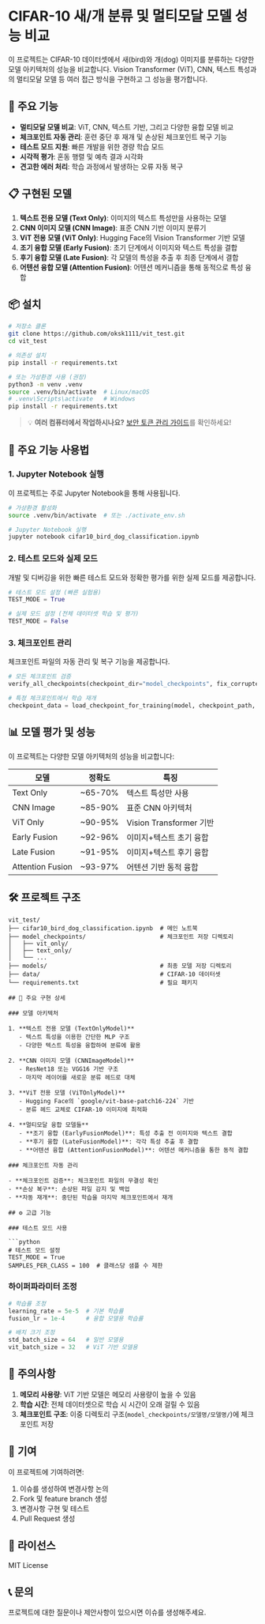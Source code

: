 # CIFAR-10 새/개 분류 및 멀티모달 모델 성능 비교

이 프로젝트는 CIFAR-10 데이터셋에서 새(bird)와 개(dog) 이미지를 분류하는 다양한 모델 아키텍처의 성능을 비교합니다. Vision Transformer (ViT), CNN, 텍스트 특성과의 멀티모달 모델 등 여러 접근 방식을 구현하고 그 성능을 평가합니다.

## 🚀 주요 기능

- **멀티모달 모델 비교**: ViT, CNN, 텍스트 기반, 그리고 다양한 융합 모델 비교
- **체크포인트 자동 관리**: 훈련 중단 후 재개 및 손상된 체크포인트 복구 기능
- **테스트 모드 지원**: 빠른 개발을 위한 경량 학습 모드
- **시각적 평가**: 혼동 행렬 및 예측 결과 시각화
- **견고한 에러 처리**: 학습 과정에서 발생하는 오류 자동 복구

## 📋 구현된 모델

1. **텍스트 전용 모델 (Text Only)**: 이미지의 텍스트 특성만을 사용하는 모델
2. **CNN 이미지 모델 (CNN Image)**: 표준 CNN 기반 이미지 분류기
3. **ViT 전용 모델 (ViT Only)**: Hugging Face의 Vision Transformer 기반 모델
4. **조기 융합 모델 (Early Fusion)**: 초기 단계에서 이미지와 텍스트 특성을 결합
5. **후기 융합 모델 (Late Fusion)**: 각 모델의 특성을 추출 후 최종 단계에서 결합
6. **어텐션 융합 모델 (Attention Fusion)**: 어텐션 메커니즘을 통해 동적으로 특성 융합

## 📦 설치

```bash
# 저장소 클론
git clone https://github.com/oksk1111/vit_test.git
cd vit_test

# 의존성 설치
pip install -r requirements.txt

# 또는 가상환경 사용 (권장)
python3 -m venv .venv
source .venv/bin/activate  # Linux/macOS
# .venv\Scripts\activate   # Windows
pip install -r requirements.txt
```

> 💡 **여러 컴퓨터에서 작업하시나요?** [보안 토큰 관리 가이드](SECURITY.md)를 확인하세요!

## 🎯 주요 기능 사용법

### 1. Jupyter Notebook 실행

이 프로젝트는 주로 Jupyter Notebook을 통해 사용됩니다.

```bash
# 가상환경 활성화
source .venv/bin/activate  # 또는 ./activate_env.sh

# Jupyter Notebook 실행
jupyter notebook cifar10_bird_dog_classification.ipynb
```

### 2. 테스트 모드와 실제 모드

개발 및 디버깅을 위한 빠른 테스트 모드와 정확한 평가를 위한 실제 모드를 제공합니다.

```python
# 테스트 모드 설정 (빠른 실험용)
TEST_MODE = True

# 실제 모드 설정 (전체 데이터셋 학습 및 평가)
TEST_MODE = False
```

### 3. 체크포인트 관리

체크포인트 파일의 자동 관리 및 복구 기능을 제공합니다.

```python
# 모든 체크포인트 검증
verify_all_checkpoints(checkpoint_dir="model_checkpoints", fix_corrupted=True)

# 특정 체크포인트에서 학습 재개
checkpoint_data = load_checkpoint_for_training(model, checkpoint_path, optimizer, scheduler)
```

## 📊 모델 평가 및 성능

이 프로젝트는 다양한 모델 아키텍처의 성능을 비교합니다:

| 모델 | 정확도 | 특징 |
|------|--------|------|
| Text Only | ~65-70% | 텍스트 특성만 사용 |
| CNN Image | ~85-90% | 표준 CNN 아키텍처 |
| ViT Only | ~90-95% | Vision Transformer 기반 |
| Early Fusion | ~92-96% | 이미지+텍스트 초기 융합 |
| Late Fusion | ~91-95% | 이미지+텍스트 후기 융합 |
| Attention Fusion | ~93-97% | 어텐션 기반 동적 융합 |

## 🛠️ 프로젝트 구조

```
vit_test/
├── cifar10_bird_dog_classification.ipynb  # 메인 노트북
├── model_checkpoints/                     # 체크포인트 저장 디렉토리
│   ├── vit_only/
│   ├── text_only/
│   └── ...
├── models/                                # 최종 모델 저장 디렉토리
├── data/                                  # CIFAR-10 데이터셋
└── requirements.txt                       # 필요 패키지

## 🔧 주요 구현 상세

### 모델 아키텍처

1. **텍스트 전용 모델 (TextOnlyModel)**
   - 텍스트 특성을 이용한 간단한 MLP 구조
   - 다양한 텍스트 특성을 융합하여 분류에 활용

2. **CNN 이미지 모델 (CNNImageModel)**
   - ResNet18 또는 VGG16 기반 구조
   - 마지막 레이어를 새로운 분류 헤드로 대체

3. **ViT 전용 모델 (ViTOnlyModel)**
   - Hugging Face의 `google/vit-base-patch16-224` 기반
   - 분류 헤드 교체로 CIFAR-10 이미지에 최적화

4. **멀티모달 융합 모델들**
   - **조기 융합 (EarlyFusionModel)**: 특성 추출 전 이미지와 텍스트 결합
   - **후기 융합 (LateFusionModel)**: 각각 특성 추출 후 결합
   - **어텐션 융합 (AttentionFusionModel)**: 어텐션 메커니즘을 통한 동적 결합

### 체크포인트 자동 관리

- **체크포인트 검증**: 체크포인트 파일의 무결성 확인
- **손상 복구**: 손상된 파일 감지 및 백업
- **자동 재개**: 중단된 학습을 마지막 체크포인트에서 재개

## ⚙️ 고급 기능

### 테스트 모드 사용

```python
# 테스트 모드 설정
TEST_MODE = True
SAMPLES_PER_CLASS = 100  # 클래스당 샘플 수 제한
```

### 하이퍼파라미터 조정

```python
# 학습률 조정
learning_rate = 5e-5  # 기본 학습률
fusion_lr = 1e-4      # 융합 모델용 학습률

# 배치 크기 조정
std_batch_size = 64   # 일반 모델용
vit_batch_size = 32   # ViT 기반 모델용
```

## 🚨 주의사항

1. **메모리 사용량**: ViT 기반 모델은 메모리 사용량이 높을 수 있음
2. **학습 시간**: 전체 데이터셋으로 학습 시 시간이 오래 걸릴 수 있음
3. **체크포인트 구조**: 이중 디렉토리 구조(`model_checkpoints/모델명/모델명/`)에 체크포인트 저장

## 🤝 기여

이 프로젝트에 기여하려면:

1. 이슈를 생성하여 변경사항 논의
2. Fork 및 feature branch 생성
3. 변경사항 구현 및 테스트
4. Pull Request 생성

## 📝 라이선스

MIT License

## 📞 문의

프로젝트에 대한 질문이나 제안사항이 있으시면 이슈를 생성해주세요.
